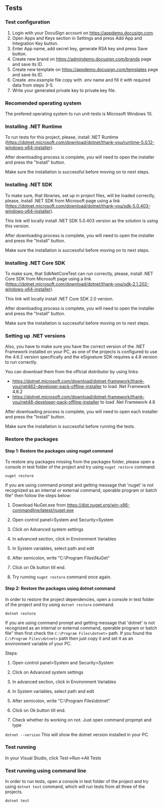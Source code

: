 ## Tests
### Test configuration
1. Login with your DocuSign account on https://appdemo.docusign.com.
2. Open Apps and Keys section in Settings and press Add App and Integration Key button.
3. Enter App name, add secret key, generate RSA key and press Save button.
4. Create new brand on https://admindemo.docusign.com/brands page and save its ID.
5. Create new template on https://appdemo.docusign.com/templates page and save its ID.
6. Create .env.example file copy with .env name and fill it with required data from steps 3-5. 
7. Write your generated private key to private.key file.

### Recomended operating system
The prefered operating system to run unit-tests is Microsoft Windows 10.

### Installing .NET Runtime
To run tests for this project, please, install .NET Runtime (https://dotnet.microsoft.com/download/dotnet/thank-you/runtime-5.0.12-windows-x64-installer).

After downloading process is complete, you will need to open the installer and press the "Install" button.

Make sure the installation is successful before moving on to next steps.

### Installing .NET SDK
To make sure, that libraries, set up in project files, will be loaded correctly, please, install .NET SDK from Microsoft page using a link (https://dotnet.microsoft.com/download/dotnet/thank-you/sdk-5.0.403-windows-x64-installer). 

This link will locally install .NET SDK 5.0.403 version as the solution is using this version.

After downloading process is complete, you will need to open the installer and press the "Install" button.

Make sure the installation is successful before moving on to next steps.

### Installing .NET Core SDK
To make sure, that SdkNetCoreTest can run correctly, please, install .NET Core SDK from Microsoft page using a link (https://dotnet.microsoft.com/download/dotnet/thank-you/sdk-2.1.202-windows-x64-installer). 

This link will locally install .NET Core SDK 2.0 version.

After downloading process is complete, you will need to open the installer and press the "Install" button.

Make sure the installation is successful before moving on to next steps.

### Setting up .NET versions

Also, you have to make sure you have the correct version of the .NET Framework installed on your PC, as one of the projects is configured to use the 4.6.2 version specifically and the eSignature SDK requires a 4.8 version to run correctly.

You can download them from the official distributor by using links:
* https://dotnet.microsoft.com/download/dotnet-framework/thank-you/net462-developer-pack-offline-installer to load .Net Framework 4.6.2
* https://dotnet.microsoft.com/download/dotnet-framework/thank-you/net48-developer-pack-offline-installer to load .Net Framework 4.8

After downloading process is complete, you will need to open each installer and press the "Install" button.

Make sure the installation is successful before running the tests.

### Restore the packages

#### Step 1: Restore the packages using nuget command

To restore any packages missing from the packages folder, please open a console in test folder of the project and try using `nuget restore` command.

``` nuget restore ```

If you are using command prompt and getting message that 'nuget' is not recognized as an internal or external command, operable program or batch file" then follow the steps below:

1. Download NuGet.exe from https://dist.nuget.org/win-x86-commandline/latest/nuget.exe

2. Open control panel>System and Security>System

3. Click on Advanced system settings

4. In advanced section, click in Environment Variables

5. In System variables, select path and edit

6. After semicolon, write "C:\Program Files\NuGet"

7. Click on Ok button till end.

9. Try running `nuget restore` command once again.

#### Step 2: Restore the packages using dotnet command

In order to restore the project dependencies, open a console in test folder of the project and try using `dotnet restore` command.

``` dotnet restore ```

If you are using command prompt and getting message that 'dotnet' is not recognized as an internal or external command, operable program or batch file" then first check the ```C:\Program Files\dotnet>``` path. If you found the ```C:\Program Files\dotnet>``` path then just copy it and set it as an environment variable of your PC.

Steps:

1. Open control panel>System and Security>System

2. Click on Advanced system settings

3. In advanced section, click in Environment Variables

4. In System variables, select path and edit

5. After semicolon, write "C:\Program Files\dotnet"

6. Click on Ok button till end.

7. Check whether its working on not. Just open command propmpt and type

```dotnet --version```
This will show the dotnet version installed in your PC.

### Test running

In your Visual Studio, click Test->Run->All Tests

### Test running using command line

In order to run tests, open a console in test folder of the project and try using `dotnet test` command, which will run tests from all three of the projects.

``` dotnet test ```
